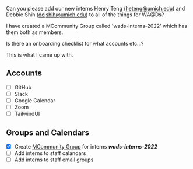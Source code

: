 
Can you please add our new interns Henry Teng (heteng@umich.edu) and Debbie Shih (dcjshih@umich.edu) to all of the things for WA@Ds? 

I have created a MCommunity Group called 'wads-interns-2022' which has them both as members.

Is there an onboarding checklist for what accounts etc...?

This is what I came up with.

## Accounts
- [ ] GitHub
- [ ] Slack
- [ ] Google Calendar
- [ ] Zoom
- [ ] TailwindUI

## Groups and Calendars
- [x] Create [MCommunity Group](https://mcommunity.umich.edu) for interns _**wads-interns-2022**_
- [ ] Add interns to staff calandars
- [ ] Add interns to staff email groups
